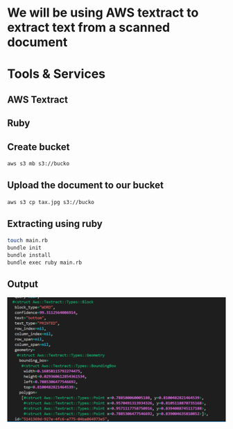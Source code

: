 # We will be using AWS textract to extract text from a scanned document
# Tools & Services
## AWS Textract
## Ruby
## Create bucket
```sh
aws s3 mb s3://bucko
```
## Upload the document to our bucket
```sh
aws s3 cp tax.jpg s3://bucko
```
## Extracting using ruby
```sh
touch main.rb
bundle init
bundle install
bundle exec ruby main.rb
```

## Output
![Alt text](/output-images/textract.png?raw=true "The output extracts text from our scanned tax document")